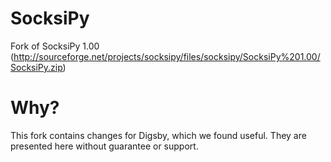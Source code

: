 SocksiPy
========

Fork of SocksiPy 1.00 (http://sourceforge.net/projects/socksipy/files/socksipy/SocksiPy%201.00/SocksiPy.zip)

Why?
====

This fork contains changes for Digsby, which we found useful. They are presented here without guarantee or support.
